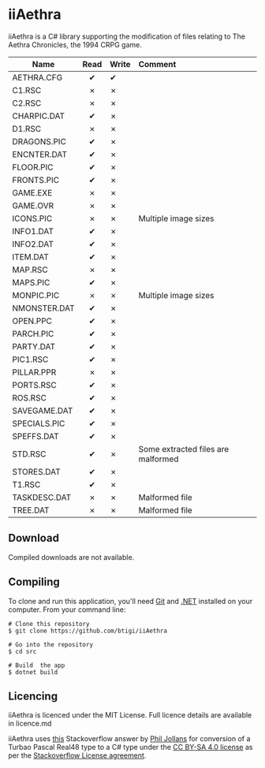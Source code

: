 ﻿iiAethra
=========

iiAethra is a C# library supporting the modification of files relating to The Aethra Chronicles, the 1994 CRPG game.


| Name          | Read | Write | Comment |
|---------------|:----:|-------|:--------|
| AETHRA.CFG    | ✔   |   ✔   |
| C1.RSC        | ✗   |   ✗   |
| C2.RSC        | ✗   |   ✗   |
| CHARPIC.DAT   | ✔   |   ✗   |
| D1.RSC        | ✗   |   ✗   |
| DRAGONS.PIC   | ✔   |   ✗   |
| ENCNTER.DAT   | ✔   |   ✗   |
| FLOOR.PIC     | ✔   |   ✗   |
| FRONTS.PIC    | ✔   |   ✗   |
| GAME.EXE      | ✗   |   ✗   |
| GAME.OVR      | ✗   |   ✗   |
| ICONS.PIC     | ✗   |   ✗   | Multiple image sizes
| INFO1.DAT     | ✔   |   ✗   |
| INFO2.DAT     | ✔   |   ✗   |
| ITEM.DAT      | ✔   |   ✗   |
| MAP.RSC       | ✗   |   ✗   |
| MAPS.PIC      | ✔   |   ✗   |
| MONPIC.PIC    | ✗   |   ✗   | Multiple image sizes
| NMONSTER.DAT  | ✔   |   ✗   |
| OPEN.PPC      | ✔   |   ✗   |
| PARCH.PIC     | ✔   |   ✗   |
| PARTY.DAT     | ✔   |   ✗   |
| PIC1.RSC      | ✔   |   ✗   |
| PILLAR.PPR    | ✗   |   ✗   |
| PORTS.RSC     | ✔   |   ✗   |
| ROS.RSC       | ✔   |   ✗   |
| SAVEGAME.DAT  | ✔   |   ✗   |
| SPECIALS.PIC  | ✔   |   ✗   |
| SPEFFS.DAT    | ✔   |   ✗   |
| STD.RSC       | ✔   |   ✗   | Some extracted files are malformed
| STORES.DAT    | ✔   |   ✗   |
| T1.RSC        | ✔   |   ✗   |
| TASKDESC.DAT  | ✗   |   ✗   | Malformed file
| TREE.DAT      | ✗   |   ✗   | Malformed file




## Download

Compiled downloads are not available.

## Compiling

To clone and run this application, you'll need [Git](https://git-scm.com) and [.NET](https://dotnet.microsoft.com/) installed on your computer. From your command line:

```
# Clone this repository
$ git clone https://github.com/btigi/iiAethra

# Go into the repository
$ cd src

# Build  the app
$ dotnet build
```

## Licencing

iiAethra is licenced under the MIT License. Full licence details are available in licence.md

iiAethra uses [this](https://stackoverflow.com/a/64043637) Stackoverflow answer by [Phil Jollans](https://stackoverflow.com/users/1626109/phil-jollans) for conversion of a Turbao Pascal Real48 type to a C# type under the [CC BY-SA 4.0 license](https://creativecommons.org/licenses/by-sa/4.0/) as per the [Stackoverflow License agreement](https://stackoverflow.com/help/licensing).